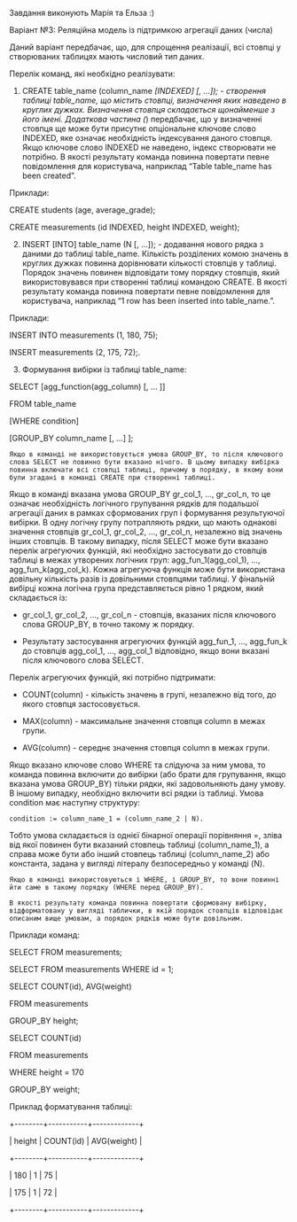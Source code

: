 Завдання виконують Марія та Ельза :)

Варіант №3: Реляційна модель із підтримкою агрегації даних (числа)

Даний варіант передбачає, що, для спрощення реалізації, всі стовпці у створюваних таблицях мають числовий тип даних.

Перелік команд, які необхідно реалізувати:

1. CREATE table_name (column_name *[INDEXED] [, ...]); - створення таблиці table_name, що містить стовпці, визначення яких наведено в круглих дужках. Визначення стовпця складається щонайменше з його імені. Додаткова частина (*) передбачає, що у визначенні стовпця ще може бути присутнє опціональне ключове слово INDEXED, яке означає необхідність індексування даного стовпця. Якщо ключове слово INDEXED не наведено, індекс створювати не потрібно. В якості результату команда повинна повертати певне повідомлення для користувача, наприклад “Table table_name has been created”.


Приклади:

CREATE students (age, average_grade);

CREATE measurements (id INDEXED, height INDEXED, weight);


2. INSERT [INTO] table_name (N [, ...]); - додавання нового рядка з даними до таблиці table_name. Кількість розділених комою значень в круглих дужках повинна дорівнювати кількості стовпців у таблиці. Порядок значень повинен відповідати тому порядку стовпців, який використовувався при створенні таблиці командою CREATE. В якості результату команда повинна повертати певне повідомлення для користувача, наприклад “1 row has been inserted into table_name.”.


Приклади:

INSERT INTO measurements (1, 180, 75);

INSERT measurements (2, 175, 72);.


3. Формування вибірки із таблиці table_name:

SELECT [agg_function(agg_column) [, ... ]] 

  FROM table_name
  
  [WHERE condition]
  
  [GROUP_BY column_name [, ...] ];
  
	Якщо в команді не використовується умова GROUP_BY, то після ключового слова SELECT не повинно бути вказано нічого. В цьому випадку вибірка повинна включати всі стовпці таблиці, причому в порядку, в якому вони були згадані в команді CREATE при створенні таблиці.
 
Якщо в команді вказана умова GROUP_BY gr_col_1, ..., gr_col_n, то це означає необхідність логічного групування рядків для подальшої агрегації даних в рамках сформованих груп і формування результуючої вибірки. В одну логічну групу потрапляють рядки, що мають однакові значення стовпців gr_col_1, gr_col_2, ..., gr_col_n, незалежно від значень інших стовпців. В такому випадку, після SELECT може бути вказано перелік агрегуючих функцій, які необхідно застосувати до стовпців таблиці в межах утворених логічних груп: agg_fun_1(agg_col_1), ..., agg_fun_k(agg_col_k). Кожна агрегуюча функція може бути використана довільну кількість разів із довільними стовпцями таблиці. У фінальній вибірці кожна логічна група представляється рівно 1 рядком, який складається із:

- gr_col_1, gr_col_2, ..., gr_col_n - стовпців, вказаних після ключового слова GROUP_BY, в точно такому ж порядку.

- Результату застосування агрегуючих функцій agg_fun_1, …, agg_fun_k до стовпців agg_col_1, …, agg_col_1 відповідно, якщо вони вказані після ключового слова SELECT. 

Перелік агрегуючих функцій, які потрібно підтримати:

- COUNT(column) - кількість значень в групі, незалежно від того, до якого стовпця застосовується.

- MAX(column) - максимальне значення стовпця column в межах групи.

- AVG(column) - середнє значення стовпця column в межах групи.

Якщо вказано ключове слово WHERE та слідуюча за ним умова, то команда повинна включити до вибірки (або брати для групування, якщо вказана умова GROUP_BY) тільки рядки, які задовольняють дану умову. В іншому випадку, необхідно включити всі рядки із таблиці. Умова condition має наступну структуру: 

	condition := column_name_1 = (column_name_2 | N).
 
Тобто умова складається із однієї бінарної операції порівняння =, зліва від якої повинен бути вказаний стовпець таблиці (column_name_1), а справа може бути або інший стовпець таблиці (column_name_2) або константа, задана у вигляді літералу безпосередньо у команді (N).

	Якщо в команді використовуються і WHERE, і GROUP_BY, то вони повинні йти саме в такому порядку (WHERE перед GROUP_BY).
 
	В якості результату команда повинна повертати сформовану вибірку, відформатовану у вигляді таблички, в якій порядок стовпців відповідає описаним вище умовам, а порядок рядків може бути довільним.


Приклади команд:

SELECT FROM measurements;

SELECT FROM measurements WHERE id = 1;


SELECT COUNT(id), AVG(weight)

  FROM measurements
  
  GROUP_BY height;


SELECT COUNT(id)

  FROM measurements
  
  WHERE height = 170
  
  GROUP_BY weight;


Приклад форматування таблиці:

+--------+-----------+-------------+

| height | COUNT(id) | AVG(weight) |

+--------+-----------+-------------+

|  180   |     1     |      75     |

|  175   |     1     |      72     |

+--------+-----------+-------------+
